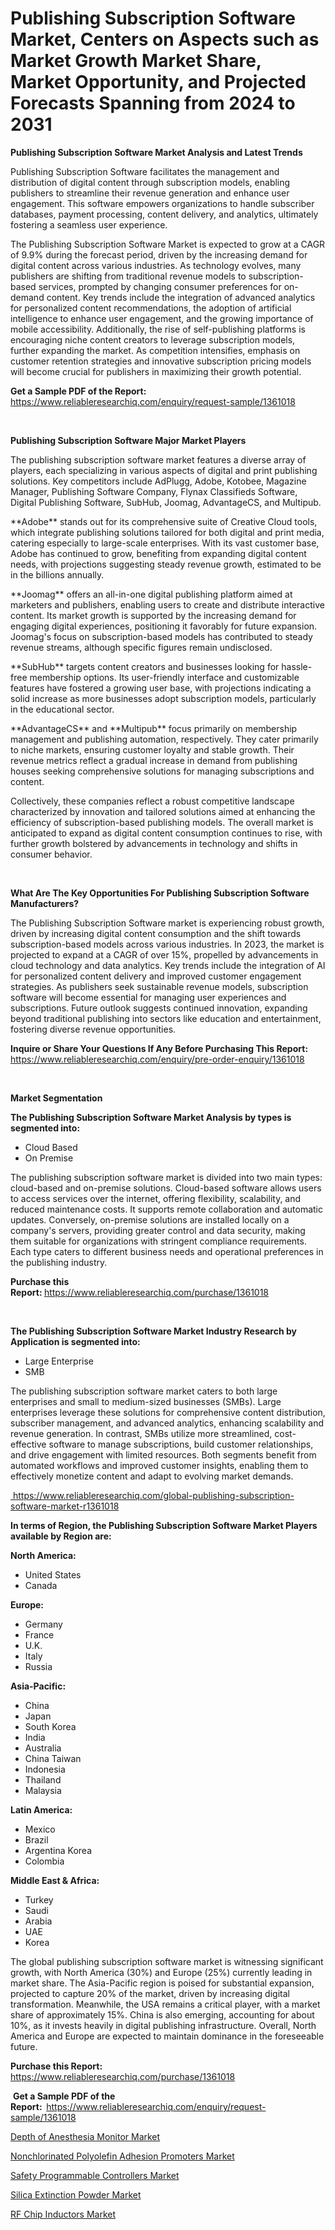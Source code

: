 <p><h1>Publishing Subscription Software Market, Centers on Aspects such as Market Growth Market Share, Market Opportunity, and Projected Forecasts Spanning from 2024 to 2031</h1></p><p><strong>Publishing Subscription Software Market Analysis and Latest Trends</strong></p>
<p><p>Publishing Subscription Software facilitates the management and distribution of digital content through subscription models, enabling publishers to streamline their revenue generation and enhance user engagement. This software empowers organizations to handle subscriber databases, payment processing, content delivery, and analytics, ultimately fostering a seamless user experience.</p><p>The Publishing Subscription Software Market is expected to grow at a CAGR of 9.9% during the forecast period, driven by the increasing demand for digital content across various industries. As technology evolves, many publishers are shifting from traditional revenue models to subscription-based services, prompted by changing consumer preferences for on-demand content. Key trends include the integration of advanced analytics for personalized content recommendations, the adoption of artificial intelligence to enhance user engagement, and the growing importance of mobile accessibility. Additionally, the rise of self-publishing platforms is encouraging niche content creators to leverage subscription models, further expanding the market. As competition intensifies, emphasis on customer retention strategies and innovative subscription pricing models will become crucial for publishers in maximizing their growth potential.</p></p>
<p><strong>Get a Sample PDF of the Report:&nbsp;</strong> <a href="https://www.reliableresearchiq.com/enquiry/request-sample/1361018">https://www.reliableresearchiq.com/enquiry/request-sample/1361018</a></p>
<p>&nbsp;</p>
<p><strong>Publishing Subscription Software Major Market Players</strong></p>
<p><p>The publishing subscription software market features a diverse array of players, each specializing in various aspects of digital and print publishing solutions. Key competitors include AdPlugg, Adobe, Kotobee, Magazine Manager, Publishing Software Company, Flynax Classifieds Software, Digital Publishing Software, SubHub, Joomag, AdvantageCS, and Multipub.</p><p>**Adobe** stands out for its comprehensive suite of Creative Cloud tools, which integrate publishing solutions tailored for both digital and print media, catering especially to large-scale enterprises. With its vast customer base, Adobe has continued to grow, benefiting from expanding digital content needs, with projections suggesting steady revenue growth, estimated to be in the billions annually.</p><p>**Joomag** offers an all-in-one digital publishing platform aimed at marketers and publishers, enabling users to create and distribute interactive content. Its market growth is supported by the increasing demand for engaging digital experiences, positioning it favorably for future expansion. Joomag's focus on subscription-based models has contributed to steady revenue streams, although specific figures remain undisclosed.</p><p>**SubHub** targets content creators and businesses looking for hassle-free membership options. Its user-friendly interface and customizable features have fostered a growing user base, with projections indicating a solid increase as more businesses adopt subscription models, particularly in the educational sector.</p><p>**AdvantageCS** and **Multipub** focus primarily on membership management and publishing automation, respectively. They cater primarily to niche markets, ensuring customer loyalty and stable growth. Their revenue metrics reflect a gradual increase in demand from publishing houses seeking comprehensive solutions for managing subscriptions and content.</p><p>Collectively, these companies reflect a robust competitive landscape characterized by innovation and tailored solutions aimed at enhancing the efficiency of subscription-based publishing models. The overall market is anticipated to expand as digital content consumption continues to rise, with further growth bolstered by advancements in technology and shifts in consumer behavior.</p></p>
<p>&nbsp;</p>
<p><strong>What Are The Key Opportunities For Publishing Subscription Software Manufacturers?</strong></p>
<p><p>The Publishing Subscription Software market is experiencing robust growth, driven by increasing digital content consumption and the shift towards subscription-based models across various industries. In 2023, the market is projected to expand at a CAGR of over 15%, propelled by advancements in cloud technology and data analytics. Key trends include the integration of AI for personalized content delivery and improved customer engagement strategies. As publishers seek sustainable revenue models, subscription software will become essential for managing user experiences and subscriptions. Future outlook suggests continued innovation, expanding beyond traditional publishing into sectors like education and entertainment, fostering diverse revenue opportunities.</p></p>
<p><strong>Inquire or Share Your Questions If Any Before Purchasing This Report:</strong> <a href="https://www.reliableresearchiq.com/enquiry/pre-order-enquiry/1361018">https://www.reliableresearchiq.com/enquiry/pre-order-enquiry/1361018</a></p>
<p>&nbsp;</p>
<p><strong>Market Segmentation</strong></p>
<p><strong>The Publishing Subscription Software Market Analysis by types is segmented into:</strong></p>
<p><ul><li>Cloud Based</li><li>On Premise</li></ul></p>
<p><p>The publishing subscription software market is divided into two main types: cloud-based and on-premise solutions. Cloud-based software allows users to access services over the internet, offering flexibility, scalability, and reduced maintenance costs. It supports remote collaboration and automatic updates. Conversely, on-premise solutions are installed locally on a company's servers, providing greater control and data security, making them suitable for organizations with stringent compliance requirements. Each type caters to different business needs and operational preferences in the publishing industry.</p></p>
<p><strong>Purchase this Report:&nbsp;</strong><a href="https://www.reliableresearchiq.com/purchase/1361018">https://www.reliableresearchiq.com/purchase/1361018</a></p>
<p>&nbsp;</p>
<p><strong>The Publishing Subscription Software Market Industry Research by Application is segmented into:</strong></p>
<p><ul><li>Large Enterprise</li><li>SMB</li></ul></p>
<p><p>The publishing subscription software market caters to both large enterprises and small to medium-sized businesses (SMBs). Large enterprises leverage these solutions for comprehensive content distribution, subscriber management, and advanced analytics, enhancing scalability and revenue generation. In contrast, SMBs utilize more streamlined, cost-effective software to manage subscriptions, build customer relationships, and drive engagement with limited resources. Both segments benefit from automated workflows and improved customer insights, enabling them to effectively monetize content and adapt to evolving market demands.</p></p>
<p><a href="https://www.reliableresearchiq.com/global-publishing-subscription-software-market-r1361018">&nbsp;https://www.reliableresearchiq.com/global-publishing-subscription-software-market-r1361018</a></p>
<p><strong>In terms of Region, the Publishing Subscription Software Market Players available by Region are:</strong></p>
<p>
    <p> <strong> North America: </strong>
        <ul>
            <li>United States</li>
            <li>Canada</li>
        </ul>
        </p> 
    <p> <strong> Europe: </strong>
        <ul>
            <li>Germany</li>
            <li>France</li>
            <li>U.K.</li>
            <li>Italy</li>
            <li>Russia</li>
        </ul>
        </p> 
    <p> <strong> Asia-Pacific: </strong>
        <ul>
            <li>China</li>
            <li>Japan</li>
            <li>South Korea</li>
            <li>India</li>
            <li>Australia</li>
            <li>China Taiwan</li>
            <li>Indonesia</li>
            <li>Thailand</li>
            <li>Malaysia</li>
        </ul>
        </p> 
    <p> <strong> Latin America: </strong>
        <ul>
            <li>Mexico</li>
            <li>Brazil</li>
            <li>Argentina Korea</li>
            <li>Colombia</li>
        </ul>
        </p> 
    <p> <strong> Middle East & Africa: </strong>
        <ul>
            <li>Turkey</li>
            <li>Saudi</li>
            <li>Arabia</li>
            <li>UAE</li>
            <li>Korea</li>
        </ul>
    </p>
    </p>
<p><p>The global publishing subscription software market is witnessing significant growth, with North America (30%) and Europe (25%) currently leading in market share. The Asia-Pacific region is poised for substantial expansion, projected to capture 20% of the market, driven by increasing digital transformation. Meanwhile, the USA remains a critical player, with a market share of approximately 15%. China is also emerging, accounting for about 10%, as it invests heavily in digital publishing infrastructure. Overall, North America and Europe are expected to maintain dominance in the foreseeable future.</p></p>
<p><strong>Purchase this Report: </strong><a href="https://www.reliableresearchiq.com/purchase/1361018">https://www.reliableresearchiq.com/purchase/1361018</a></p>
<p>&nbsp;<strong>Get a Sample PDF of the Report:&nbsp;&nbsp;</strong><a href="https://www.reliableresearchiq.com/enquiry/request-sample/1361018">https://www.reliableresearchiq.com/enquiry/request-sample/1361018</a></p>
<p><strong></strong></p>
<p><p><a href="https://www.linkedin.com/pulse/what-growth-opportunities-challenges-depth-anesthesia-monitor-qlxrf?trackingId=FDgNhiQIS9%2BpPA3l3O009A%3D%3D">Depth of Anesthesia Monitor Market</a></p><p><a href="https://issuu.com/reportprime-2/docs/nonchlorinated-polyolefin-adhesion-_7a5c5898fa5cab">Nonchlorinated Polyolefin Adhesion Promoters Market</a></p><p><a href="https://www.linkedin.com/pulse/market-leaders-laggards-global-safety-programmable-controllers-qcduc?trackingId=lGC81Ck8SwqhnwfhPBruLA%3D%3D">Safety Programmable Controllers Market</a></p><p><a href="https://issuu.com/reportprime-2/docs/silica-extinction-powder-market-siz_2575671140df04">Silica Extinction Powder Market</a></p><p><a href="https://www.linkedin.com/pulse/future-ready-strategic-insights-global-rf-chip-inductors-market-dvkyc?trackingId=iAKz1dpuTSylL%2BQKpISM8Q%3D%3D">RF Chip Inductors Market</a></p></p>